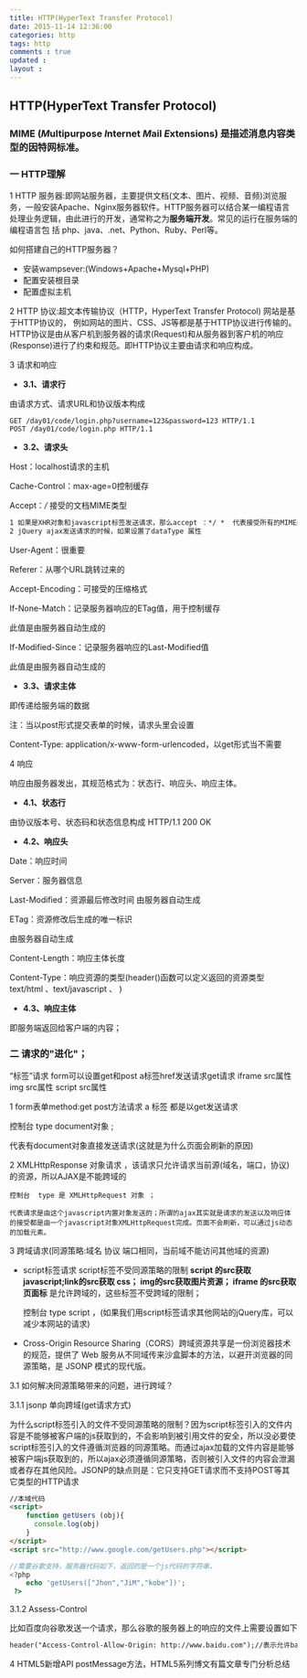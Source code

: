 ```yaml
---
title: HTTP(HyperText Transfer Protocol)
date: 2015-11-14 12:36:00
categories: http 
tags: http
comments : true 
updated : 
layout : 
---
```


## HTTP(HyperText Transfer Protocol)

### MIME (*M*ultipurpose *I*nternet *M*ail *E*xtensions) 是描述消息内容类型的因特网标准。 

### 一 HTTP理解 

1 HTTP 服务器:即网站服务器，主要提供文档(文本、图片、视频、音频)浏览服务，一般安装Apache、Nginx服务器软件。HTTP服务器可以结合某一编程语言处理业务逻辑，由此进行的开发，通常称之为**服务端开发**。常见的运行在服务端的编程语言包 括 php、java、.net、Python、Ruby、Perl等。

如何搭建自己的HTTP服务器？

*  安装wampsever:(Windows+Apache+Mysql+PHP)
*  配置安装根目录
*  配置虚拟主机

2 HTTP 协议:超文本传输协议（HTTP，HyperText Transfer Protocol) 网站是基于HTTP协议的， 例如网站的图片、CSS、JS等都是基于HTTP协议进行传输的。HTTP协议是由从客户机到服务器的请求(Request)和从服务器到客户机的响应(Response)进行了约束和规范。即HTTP协议主要由请求和响应构成。

3 请求和响应

- **3.1、请求行** 

由请求方式、请求URL和协议版本构成

```
GET /day01/code/login.php?username=123&password=123 HTTP/1.1
POST /day01/code/login.php HTTP/1.1
```

- **3.2、请求头**

Host：localhost请求的主机

Cache-Control：max-age=0控制缓存

Accept：*/* 接受的文档MIME类型

```html
1 如果是XHR对象和javascript标签发送请求，那么accept ：*/ *  代表接受所有的MIME类型的返回值;
2 jQuery ajax发送请求的时候，如果设置了dataType 属性

```

User-Agent：很重要

Referer：从哪个URL跳转过来的

Accept-Encoding：可接受的压缩格式

If-None-Match：记录服务器响应的ETag值，用于控制缓存

此值是由服务器自动生成的

If-Modified-Since：记录服务器响应的Last-Modified值

此值是由服务器自动生成的

- **3.3、请求主体**

即传递给服务端的数据

注：当以post形式提交表单的时候，请求头里会设置

Content-Type: application/x-www-form-urlencoded，以get形式当不需要

 4 响应 

响应由服务器发出，其规范格式为：状态行、响应头、响应主体。

- **4.1、状态行**

由协议版本号、状态码和状态信息构成 HTTP/1.1 200 OK

- **4.2、响应头**

Date：响应时间

Server：服务器信息

Last-Modified：资源最后修改时间 由服务器自动生成

ETag：资源修改后生成的唯一标识

由服务器自动生成

Content-Length：响应主体长度

Content-Type：响应资源的类型(header()函数可以定义返回的资源类型text/html  、text/javascript  、 )

- **4.3、响应主体**

即服务端返回给客户端的内容；

### 二  请求的"进化"；

“标签”请求  form可以设置get和post  a标签href发送请求get请求   iframe src属性 img src属性 script src属性

1 form表单method:get post方法请求   a 标签 都是以get发送请求

控制台  type document对象 ; 

代表有document对象直接发送请求(这就是为什么页面会刷新的原因)

2 XMLHttpResponse 对象请求 ，该请求只允许请求当前源(域名，端口，协议)的资源，所以AJAX是不能跨域的

    控制台  type 是 XMLHttpRequest 对象 ；

    代表请求是由这个javascript内置对象发送的；所谓的ajax其实就是请求的发送以及响应体的接受都是由一个javascript对象XMLHttpRequest完成。页面不会刷新，可以通过js动态的加载元素。

3 跨域请求(同源策略:域名 协议 端口相同，当前域不能访问其他域的资源)

*  script标签请求 script标签不受同源策略的限制 **script 的src获取javascript;link的src获取 css； img的src获取图片资源； iframe 的src获取页面标** 是允许跨域的，这些标签不受跨域的限制；

   控制台  type script ，(如果我们用script标签请求其他网站的jQuery库，可以减少本网站的请求)

* Cross-Origin Resource Sharing（CORS）跨域资源共享是一份浏览器技术的规范，提供了 Web 服务从不同域传来沙盒脚本的方法，以避开浏览器的同源策略，是 JSONP 模式的现代版。

3.1 如何解决同源策略带来的问题，进行跨域？

3.1.1 jsonp 单向跨域(get请求方式)

为什么script标签引入的文件不受同源策略的限制？因为script标签引入的文件内容是不能够被客户端的js获取到的，不会影响到被引用文件的安全，所以没必要使script标签引入的文件遵循浏览器的同源策略。而通过ajax加载的文件内容是能够被客户端js获取到的，所以ajax必须遵循同源策略，否则被引入文件的内容会泄漏或者存在其他风险。JSONP的缺点则是：它只支持GET请求而不支持POST等其它类型的HTTP请求

```html
//本域代码
<script>
	function getUsers (obj){
      console.log(obj)
	}
</script>
<script src="http://www.google.com/getUsers.php"></script>
```

```php
//需要谷歌支持，服务器代码如下，返回的是一个js代码的字符串，
<?php 
 	echo 'getUsers(["Jhon","JiM","kobe"])';
 ?>
```

3.1.2 Assess-Control

比如百度向谷歌发送一个请求，那么谷歌的服务器上的响应的文件上需要设置如下

```html
header("Access-Control-Allow-Origin: http://www.baidu.com");//表示允许baidu.com跨域请求本文件
```

4 HTML5新增API postMessage方法，HTML5系列博文有篇文章专门分析总结